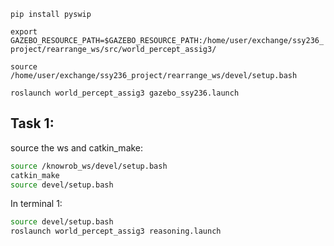 `pip install pyswip`

`export GAZEBO_RESOURCE_PATH=$GAZEBO_RESOURCE_PATH:/home/user/exchange/ssy236_project/rearrange_ws/src/world_percept_assig3/`

`source /home/user/exchange/ssy236_project/rearrange_ws/devel/setup.bash`

`roslaunch world_percept_assig3 gazebo_ssy236.launch`

## Task 1:

source the ws and catkin_make: 
```bash
source /knowrob_ws/devel/setup.bash
catkin_make
source devel/setup.bash
```

In terminal 1:
```bash
source devel/setup.bash
roslaunch world_percept_assig3 reasoning.launch
```
